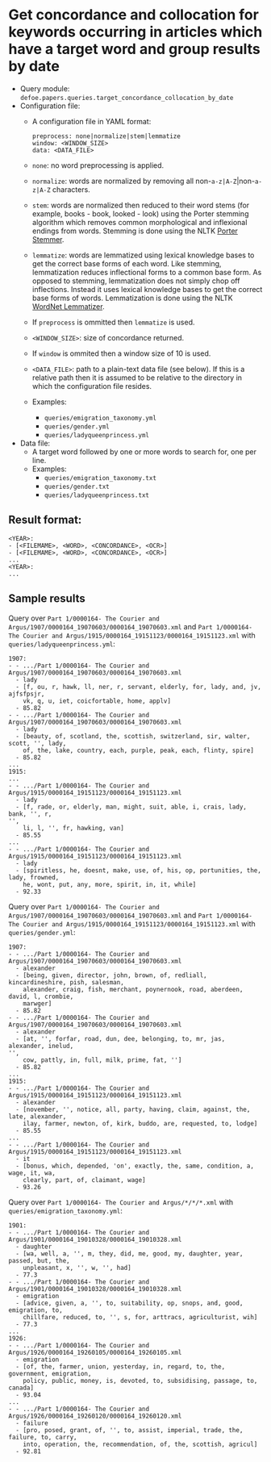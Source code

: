 # Get concordance and collocation for keywords occurring in articles which have a target word and group results by date

* Query module: `defoe.papers.queries.target_concordance_collocation_by_date`
* Configuration file:
  - A configuration file in YAML format:

    ```
    preprocess: none|normalize|stem|lemmatize
    window: <WINDOW_SIZE>
    data: <DATA_FILE>
    ```

  - `none`: no word preprocessing is applied.
  - `normalize`: words are normalized by removing all non-``a-z|A-Z``|non-``a-z|A-Z`` characters.
  - `stem`: words are normalized then reduced to their word stems (for example, books - book, looked - look) using the Porter stemming algorithm which removes common morphological and inflexional endings from words. Stemming is done using the NLTK [Porter Stemmer](https://www.nltk.org//api/nltk.stem.html#module-nltk.stem.porter).
  - `lemmatize`: words are lemmatized using lexical knowledge bases to get the correct base forms of each word. Like stemming, lemmatization reduces inflectional forms to a common base form. As opposed to stemming, lemmatization does not simply chop off inflections. Instead it uses lexical knowledge bases to get the correct base forms of words. Lemmatization is done using the NLTK [WordNet Lemmatizer](https://www.nltk.org/api/nltk.stem.html#module-nltk.stem.wordnet).
  - If `preprocess` is ommitted then `lemmatize` is used.
  - `<WINDOW_SIZE>`: size of concordance returned.
  - If `window` is ommited then a window size of 10 is used.
  - `<DATA_FILE>`: path to a plain-text data file (see below). If this is a relative path then it is assumed to be relative to the directory in which the configuration file resides.

  - Examples:
    - ``queries/emigration_taxonomy.yml``
    - ``queries/gender.yml``
    - ``queries/ladyqueenprincess.yml``
* Data file:
  - A target word followed by one or more words to search for, one per line.
  - Examples:
    - ``queries/emigration_taxonomy.txt``
    - ``queries/gender.txt``
    - ``queries/ladyqueenprincess.txt``

Result format:
----------------------------------------------------------

```
<YEAR>:
- [<FILEMAME>, <WORD>, <CONCORDANCE>, <OCR>]
- [<FILEMAME>, <WORD>, <CONCORDANCE>, <OCR>]
...
<YEAR>:
...
```

## Sample results

Query over `Part 1/0000164- The Courier and Argus/1907/0000164_19070603/0000164_19070603.xml` and `Part 1/0000164- The Courier and Argus/1915/0000164_19151123/0000164_19151123.xml` with ``queries/ladyqueenprincess.yml``:

```
1907:
- - .../Part 1/0000164- The Courier and Argus/1907/0000164_19070603/0000164_19070603.xml
  - lady
  - [f, ou, r, hawk, ll, ner, r, servant, elderly, for, lady, and, jv, ajfsfpsjr,
    vk, q, u, iet, coicfortable, home, applv]
  - 85.82
- - .../Part 1/0000164- The Courier and Argus/1907/0000164_19070603/0000164_19070603.xml
  - lady
  - [beauty, of, scotland, the, scottish, switzerland, sir, walter, scott, '', lady,
    of, the, lake, country, each, purple, peak, each, flinty, spire]
  - 85.82
...
1915:
...
- - .../Part 1/0000164- The Courier and Argus/1915/0000164_19151123/0000164_19151123.xml
  - lady
  - [f, rade, or, elderly, man, might, suit, able, i, crais, lady, bank, '', r,
'',
    li, l, '', fr, hawking, van]
  - 85.55
...
- - .../Part 1/0000164- The Courier and Argus/1915/0000164_19151123/0000164_19151123.xml
  - lady
  - [spiritless, he, doesnt, make, use, of, his, op, portunities, the, lady, frowned,
    he, wont, put, any, more, spirit, in, it, while]
  - 92.33
```

Query over `Part 1/0000164- The Courier and Argus/1907/0000164_19070603/0000164_19070603.xml` and `Part 1/0000164- The Courier and Argus/1915/0000164_19151123/0000164_19151123.xml` with ``queries/gender.yml``:

```
1907:
- - .../Part 1/0000164- The Courier and Argus/1907/0000164_19070603/0000164_19070603.xml
  - alexander
  - [being, given, director, john, brown, of, redliall, kincardineshire, pish, salesman,
    alexander, craig, fish, merchant, poynernook, road, aberdeen, david, l, crombie,
    marwger]
  - 85.82
- - .../Part 1/0000164- The Courier and Argus/1907/0000164_19070603/0000164_19070603.xml
  - alexander
  - [at, '', forfar, road, dun, dee, belonging, to, mr, jas, alexander, inelud,
'',
    cow, pattly, in, full, milk, prime, fat, '']
  - 85.82
...
1915:
- - .../Part 1/0000164- The Courier and Argus/1915/0000164_19151123/0000164_19151123.xml
  - alexander
  - [november, '', notice, all, party, having, claim, against, the, late, alexander,
    ilay, farmer, newton, of, kirk, buddo, are, requested, to, lodge]
  - 85.55
...
- - .../Part 1/0000164- The Courier and Argus/1915/0000164_19151123/0000164_19151123.xml
  - it
  - [bonus, which, depended, 'on', exactly, the, same, condition, a, wage, it, wa,
    clearly, part, of, claimant, wage]
  - 93.26
```

Query over `Part 1/0000164- The Courier and Argus/*/*/*.xml` with ``queries/emigration_taxonomy.yml``:

```
1901:
- - .../Part 1/0000164- The Courier and Argus/1901/0000164_19010328/0000164_19010328.xml
  - daughter
  - [wa, well, a, '', m, they, did, me, good, my, daughter, year, passed, but, the,
    unpleasant, x, '', w, '', had]
  - 77.3
- - .../Part 1/0000164- The Courier and Argus/1901/0000164_19010328/0000164_19010328.xml
  - emigration
  - [advice, given, a, '', to, suitability, op, snops, and, good, emigration, to,
    chillfare, reduced, to, '', s, for, arttracs, agriculturist, wih]
  - 77.3
...
1926:
- - .../Part 1/0000164- The Courier and Argus/1926/0000164_19260105/0000164_19260105.xml
  - emigration
  - [of, the, farmer, union, yesterday, in, regard, to, the, government, emigration,
    policy, public, money, is, devoted, to, subsidising, passage, to, canada]
  - 93.04
...
- - .../Part 1/0000164- The Courier and Argus/1926/0000164_19260120/0000164_19260120.xml
  - failure
  - [pro, posed, grant, of, '', to, assist, imperial, trade, the, failure, to, carry,
    into, operation, the, recommendation, of, the, scottish, agricul]
  - 92.81
```

